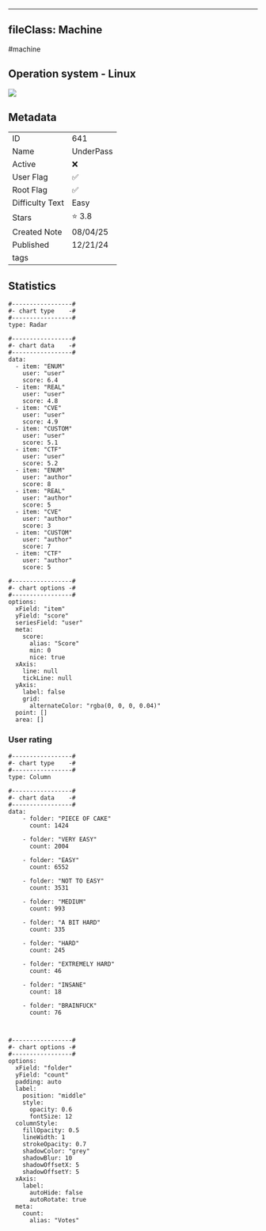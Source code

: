 
---
fileClass: Machine
---

#machine

## Operation system - Linux
<img style = "max-width:70px" src = "/img/Linux.png">

## Metadata

|                       |   |
| ----------------      | - |
| ID                    |641 |
| Name                  |UnderPass |
| Active                |❌  |
| User Flag             |✅ |
| Root Flag             |✅|
| Difficulty Text       |Easy  |
| Stars                 |⭐️ 3.8 |
| Created Note          |08/04/25 |
| Published             |12/21/24 |
| tags                  | |

<p style = "display:none">
id:: 641
active:: False
name:: UnderPass
os::Linux
user_flag:: True
root_flag:: True
difficulty_text:: Easy
stars:: 3.8
created:: 08/04/2025
published:: 12/21/24
avatar:: /avatars/456a4d2e52f182847fb0a2dba0420a44.png
tags:: 
</p>

## Statistics


```chartsview
#-----------------#
#- chart type    -#
#-----------------#
type: Radar

#-----------------#
#- chart data    -#
#-----------------#
data:
  - item: "ENUM"
    user: "user"
    score: 6.4
  - item: "REAL"
    user: "user"
    score: 4.8
  - item: "CVE"
    user: "user"
    score: 4.9
  - item: "CUSTOM"
    user: "user"
    score: 5.1
  - item: "CTF"
    user: "user"
    score: 5.2
  - item: "ENUM"
    user: "author"
    score: 8
  - item: "REAL"
    user: "author"
    score: 5
  - item: "CVE"
    user: "author"
    score: 3
  - item: "CUSTOM"
    user: "author"
    score: 7
  - item: "CTF"
    user: "author"
    score: 5

#-----------------#
#- chart options -#
#-----------------#
options:
  xField: "item"
  yField: "score"
  seriesField: "user"
  meta:
    score:
      alias: "Score"
      min: 0
      nice: true
  xAxis:
    line: null
    tickLine: null
  yAxis:
    label: false
    grid:
      alternateColor: "rgba(0, 0, 0, 0.04)"
  point: []
  area: []
```



### User rating


```chartsview
#-----------------#
#- chart type    -#
#-----------------#
type: Column

#-----------------#
#- chart data    -#
#-----------------#
data:
    - folder: "PIECE OF CAKE"
      count: 1424
     
    - folder: "VERY EASY"
      count: 2004

    - folder: "EASY"
      count: 6552
      
    - folder: "NOT TO EASY"
      count: 3531
      
    - folder: "MEDIUM"
      count: 993
     
    - folder: "A BIT HARD"
      count: 335
      
    - folder: "HARD"
      count: 245
      
    - folder: "EXTREMELY HARD"
      count: 46
      
    - folder: "INSANE"
      count: 18
      
    - folder: "BRAINFUCK"
      count: 76

    

#-----------------#
#- chart options -#
#-----------------#
options:
  xField: "folder"
  yField: "count"
  padding: auto
  label:
    position: "middle"
    style:
      opacity: 0.6
      fontSize: 12
  columnStyle:
    fillOpacity: 0.5
    lineWidth: 1
    strokeOpacity: 0.7
    shadowColor: "grey"
    shadowBlur: 10
    shadowOffsetX: 5
    shadowOffsetY: 5
  xAxis:
    label:
      autoHide: false
      autoRotate: true
  meta:
    count:
      alias: "Votes"
```


